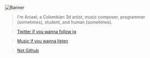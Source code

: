 ![Banner](https://media.discordapp.net/attachments/850160961863942174/900415036294586398/im_too_lazy_to_fucking_fix_my_posing_work_so_there_you_go_lmao.png?width=1166&height=493)

> I'm Aniael, a Colombian 3d artist, music composer, programmer (sometimes), student, and human (sometimes).

> [Twitter if you wanna follow ig](https://twitter.com/AniaelLC)

> [Music if you wanna listen](https://open.spotify.com/artist/3ZKuCYr2Xhonqj4mVowWKI)

> [Not Github](https://github.com/Aniael)
